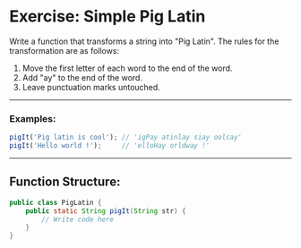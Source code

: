 # Exercise: Simple Pig Latin

Write a function that transforms a string into "Pig Latin". The rules for the transformation are as follows:

1. Move the first letter of each word to the end of the word.
2. Add "ay" to the end of the word.
3. Leave punctuation marks untouched.

---

### Examples:

```javascript
pigIt('Pig latin is cool'); // 'igPay atinlay siay oolcay'
pigIt('Hello world !');     // 'elloHay orldway !'
```

---

## Function Structure:

```java
public class PigLatin {
    public static String pigIt(String str) {
        // Write code here
    }
}
